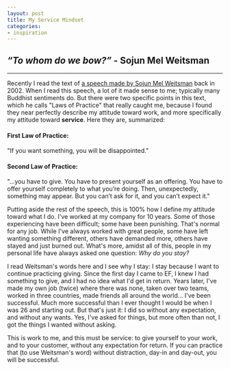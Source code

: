 ```yaml
---
layout: post
title: My Service Mindset
categories:
- inspiration
---
```


## *“To whom do we bow?”* - Sojun Mel Weitsman

---

Recently I read the text of [a speech made by Sojun Mel Weitsman](http://www.chzc.org/mel21.htm) back in 2002. When I read this speech, a lot of it made sense to me; typically many Buddhist sentiments do. But there were two specific points in this text, which he calls "Laws of Practice" that really caught me, because I found they near perfectly describe my attitude toward work, and more specifically my attitude toward **service**. Here they are, summarized:

#### First Law of Practice:
"If you want something, you will be disappointed."

#### Second Law of Practice:

"...you have to give. You have to present yourself as an offering. You have to offer yourself completely to what you’re doing. Then, unexpectedly, something may appear. But you can’t ask for it, and you can’t expect it."

Putting aside the rest of the speech, this is 100% how I define my attitude toward what I do. I've worked at my company for 10 years. Some of those experiencing have been difficult; some have been punishing. That's normal for any job. While I've always worked with great people, some have left wanting something different, others have demanded more, others have stayed and just burned out. What's more, amidst all of this, people in my personal life have always asked one question: *Why do you stay?*

I read Weitsman's words here and I see why I stay: I stay because I want to continue practicing giving. Since the first day I came to EF, I knew I had something to give, and I had no idea what I'd get in return. Years later, I've made my own job (twice) where there was none, taken over two teams, worked in three countries, made friends all around the world... I've been successful. Much more successful than I ever thought I would be when I was 26 and starting out. But that's just it: I did so without any expectation, and without any wants. Yes, I've asked for things, but more often than not, I got the things I wanted without asking.

This is work to me, and this must be service: to give yourself to your work, and to your customer, without any expectation for return. If you can practice that (to use Weitsman's word) without distraction, day-in and day-out, you will be successful.
